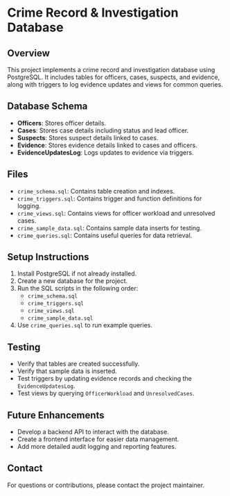 # Crime Record & Investigation Database

## Overview
This project implements a crime record and investigation database using PostgreSQL. It includes tables for officers, cases, suspects, and evidence, along with triggers to log evidence updates and views for common queries.

## Database Schema
- **Officers**: Stores officer details.
- **Cases**: Stores case details including status and lead officer.
- **Suspects**: Stores suspect details linked to cases.
- **Evidence**: Stores evidence details linked to cases and officers.
- **EvidenceUpdatesLog**: Logs updates to evidence via triggers.

## Files
- `crime_schema.sql`: Contains table creation and indexes.
- `crime_triggers.sql`: Contains trigger and function definitions for logging.
- `crime_views.sql`: Contains views for officer workload and unresolved cases.
- `crime_sample_data.sql`: Contains sample data inserts for testing.
- `crime_queries.sql`: Contains useful queries for data retrieval.

## Setup Instructions
1. Install PostgreSQL if not already installed.
2. Create a new database for the project.
3. Run the SQL scripts in the following order:
   - `crime_schema.sql`
   - `crime_triggers.sql`
   - `crime_views.sql`
   - `crime_sample_data.sql`
4. Use `crime_queries.sql` to run example queries.

## Testing
- Verify that tables are created successfully.
- Verify that sample data is inserted.
- Test triggers by updating evidence records and checking the `EvidenceUpdatesLog`.
- Test views by querying `OfficerWorkload` and `UnresolvedCases`.

## Future Enhancements
- Develop a backend API to interact with the database.
- Create a frontend interface for easier data management.
- Add more detailed audit logging and reporting features.

## Contact
For questions or contributions, please contact the project maintainer.
